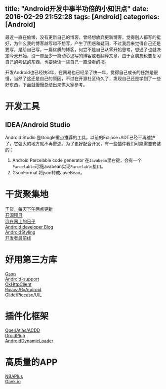 title: "Android开发中事半功倍的小知识点"
date: 2016-02-29 21:52:28
tags: [Android]
categories: [Android]
---

最近一直在偷懒，没有更新自己的博客，曾经想放弃更新博客，觉得别人都写的挺好，为什么我的博客越写越不想写，产生了困惑和疑问，不过我后来觉得自己还是要写，是给自己写，一篇优质的博客，何尝不是自己从零开始思考，想通了也就决定今天开始，没一周至少一篇动心思写的博客或者翻译文章，由于女朋友也要复习自己的考试的东西，也要读读一些自己一直没看的书。

开发Android也已经快3年，在网易也已经呆了快一年，觉得自己成长的任然是很慢，当然了这还是自己的原因，不过在开源社区待久了，发现自己还是学到了一些好东西，下面就慢慢总结出来供大家参考。
<!-- more -->


# 开发工具

## IDEA/Android Studio
 Android Studio 是Google重点推荐的工具，以前的Eclipse+ADT已经不再维护了，它强大的地方就不再赘述。为了更好配合开发，有一些插件我们可能需要安装的：
 
1. Android Parcelable code generator 在`Javabean`里右键，会有一个`Parcelable`可将javabean实现`Parcelable`接口。
2. GsonFormat 将json转成JaveBean。
    
# 干货聚集地
  [干货，每天下午两点更新](gank.io)      
  [开源项目](http://p.codekk.com/)  
  [泡在网上的日子](http://www.jcodecraeer.com/)  
  [Android developer Blog]()  
  [AndroidStyling]()  
  [开发者最前线]()

# 好用第三方库

   [Gson]()    
   [Android-support]()    
   [OkHttpClient]()    
   [Rxjava/RxAndroid]()	    
   [Glide/Piccaso/UIL]()    
# 插件化框架
   [OpenAtlas/ACDD](https://github.com/bunnyblue/ACDD)    
   [DroidPlug](https://github.com/Qihoo360/DroidPlugin)     
   [AndroidDynamicLoader](https://github.com/mmin18/AndroidDynamicLoader)      
   
   
   
# 高质量的APP
  [NBAPlus]()   
  [Gank.io]()   
  


